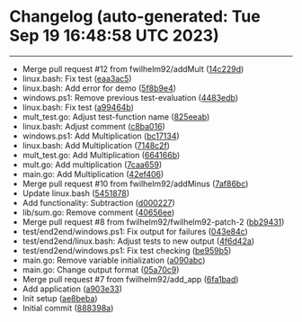 # Changelog (auto-generated: Tue Sep 19 16:48:58 UTC 2023)
-------------------------------------
* Merge pull request #12 from fwilhelm92/addMult ([14c229d](https://github.com/fwilhelm92/gha-demo/commit/14c229d))
* linux.bash: Fix test ([eaa3ac5](https://github.com/fwilhelm92/gha-demo/commit/eaa3ac5))
* linux.bash: Add error for demo ([5f8b9e4](https://github.com/fwilhelm92/gha-demo/commit/5f8b9e4))
* windows.ps1: Remove previous test-evaluation ([4483edb](https://github.com/fwilhelm92/gha-demo/commit/4483edb))
* linux.bash: Fix test ([a99464b](https://github.com/fwilhelm92/gha-demo/commit/a99464b))
* mult_test.go: Adjust test-function name ([825eeab](https://github.com/fwilhelm92/gha-demo/commit/825eeab))
* linux.bash: Adjust comment ([c8ba016](https://github.com/fwilhelm92/gha-demo/commit/c8ba016))
* windows.ps1: Add Multiplication ([bc17134](https://github.com/fwilhelm92/gha-demo/commit/bc17134))
* linux.bash: Add Multiplication ([7148c2f](https://github.com/fwilhelm92/gha-demo/commit/7148c2f))
* mult_test.go: Add Multiplication ([664166b](https://github.com/fwilhelm92/gha-demo/commit/664166b))
* mult.go: Add multiplication ([7caa659](https://github.com/fwilhelm92/gha-demo/commit/7caa659))
* main.go: Add Multiplication ([42ef406](https://github.com/fwilhelm92/gha-demo/commit/42ef406))
* Merge pull request #10 from fwilhelm92/addMinus ([7af86bc](https://github.com/fwilhelm92/gha-demo/commit/7af86bc))
* Update linux.bash ([5451878](https://github.com/fwilhelm92/gha-demo/commit/5451878))
* Add functionality: Subtraction ([d000227](https://github.com/fwilhelm92/gha-demo/commit/d000227))
* lib/sum.go: Remove comment ([40656ee](https://github.com/fwilhelm92/gha-demo/commit/40656ee))
* Merge pull request #8 from fwilhelm92/fwilhelm92-patch-2 ([bb29431](https://github.com/fwilhelm92/gha-demo/commit/bb29431))
* test/end2end/windows.ps1: Fix output for failures ([043e84c](https://github.com/fwilhelm92/gha-demo/commit/043e84c))
* test/end2end/linux.bash: Adjust tests to new output ([4f6d42a](https://github.com/fwilhelm92/gha-demo/commit/4f6d42a))
* test/end2end/windows.ps1: Fix test checking ([be959b5](https://github.com/fwilhelm92/gha-demo/commit/be959b5))
* main.go: Remove variable initialization ([a090abc](https://github.com/fwilhelm92/gha-demo/commit/a090abc))
* main.go: Change output format ([05a70c9](https://github.com/fwilhelm92/gha-demo/commit/05a70c9))
* Merge pull request #7 from fwilhelm92/add_app ([6fa1bad](https://github.com/fwilhelm92/gha-demo/commit/6fa1bad))
* Add application ([a903e33](https://github.com/fwilhelm92/gha-demo/commit/a903e33))
* Init setup ([ae8beba](https://github.com/fwilhelm92/gha-demo/commit/ae8beba))
* Initial commit ([888398a](https://github.com/fwilhelm92/gha-demo/commit/888398a))
